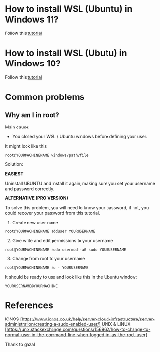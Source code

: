 # How to install WSL (Ubuntu) in Windows 11?
Follow this [tutorial](https://www.youtube.com/watch?v=Re4WMV2Flvo)

# How to install WSL (Ubutu) in Windows 10?
Follow this [tutorial](https://www.youtube.com/watch?v=UsJTAbvM_ls)

# Common problems

## Why am I in root?

Main cause: 
* You closed your WSL / Ubuntu windows before defining your user.

It might look like this 
```
root@YOURMACHINENAME windows/path/file
```
Solution:

**EASIEST**

Uninstall UBUNTU and Install it again, making sure you set your username and password correctly. 

**ALTERNATIVE (PRO VERSION)**

To solve this problem, you will need to know your password, if not, you could recover your password from this tutorial. 

1. Create new user name
```
root@YOURMACHINENAME adduser YOURUSERNAME
```
2. Give write and edit permissions to your username
```
root@YOURMACHINENAME sudo usermod -aG sudo YOURUSERNAME
```

3. Change from root to your username
```
root@YOURMACHINENAME su - YOURUSERNAME
```

It should be ready to use and look like this in the Ubuntu window:
```
YOURUSERNAME@YOURMACHINE
```

# References
IONOS [https://www.ionos.co.uk/help/server-cloud-infrastructure/server-administration/creating-a-sudo-enabled-user/]
UNIX & LINUX [https://unix.stackexchange.com/questions/156962/how-to-change-to-normal-user-in-the-command-line-when-logged-in-as-the-root-user]

Thank to gazal
